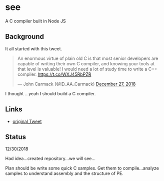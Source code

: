 # see
A C compiler built in Node JS


## Background

It all started with this tweet.

<blockquote class="twitter-tweet" data-lang="en"><p lang="en" dir="ltr">An enormous virtue of plain old C is that most senior developers are capable of writing their own C compiler, and knowing your tools at that level is valuable! I would need a lot of study time to write a C++ compiler. <a href="https://t.co/WXJ45RbPZR">https://t.co/WXJ45RbPZR</a></p>&mdash; John Carmack (@ID_AA_Carmack) <a href="https://twitter.com/ID_AA_Carmack/status/1078092777429311488?ref_src=twsrc%5Etfw">December 27, 2018</a></blockquote>
<script async src="https://platform.twitter.com/widgets.js" charset="utf-8"></script>

I thought ...yeah I should build a C compiler.

## Links

+ [original Tweet](https://twitter.com/ID_AA_Carmack/status/1078092777429311488?s=19)

## Status

12/30/2018

Had idea...created repository...we will see...

Plan should be write some quick C samples.
Get them to compile...analyze samples to understand assembly and the structure of PE.
